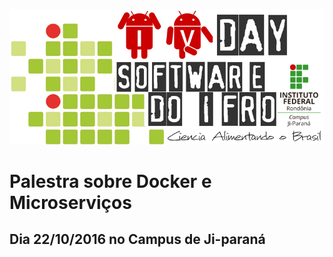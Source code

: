 
![Day Software](logo.png "Day Software")

Palestra sobre Docker e Microserviços
=====================================
Dia 22/10/2016 no Campus de Ji-paraná
-------------------------------------
